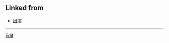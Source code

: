 ## Linked from

* [出演](出演.md)


----
[Edit](https://github.com/vitroid/vitroid.github.io/blob/master/MD/2018-12-22.md)
